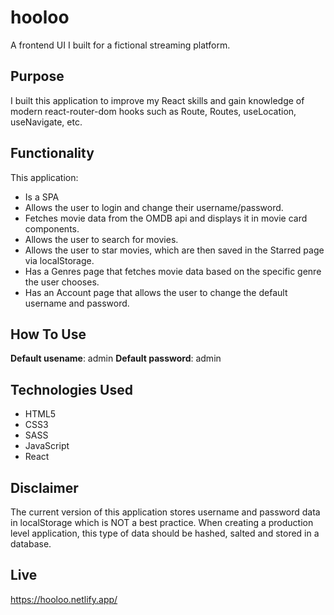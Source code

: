 # hooloo

A frontend UI I built for a fictional streaming platform.

## Purpose

I built this application to improve my React skills and gain knowledge of modern react-router-dom hooks such as Route, Routes, useLocation, useNavigate, etc. 

## Functionality

This application:

- Is a SPA
- Allows the user to login and change their username/password.
- Fetches movie data from the OMDB api and displays it in movie card components.
- Allows the user to search for movies.
- Allows the user to star movies, which are then saved in the Starred page via localStorage.
- Has a Genres page that fetches movie data based on the specific genre the user chooses.
- Has an Account page that allows the user to change the default username and password.

## How To Use

**Default usename**: admin
**Default password**: admin

## Technologies Used

- HTML5
- CSS3
- SASS
- JavaScript
- React

## Disclaimer

The current version of this application stores username and password data in localStorage which is NOT a best practice. When creating a production level application, this type of data should be hashed, salted and stored in a database.

## Live

https://hooloo.netlify.app/

